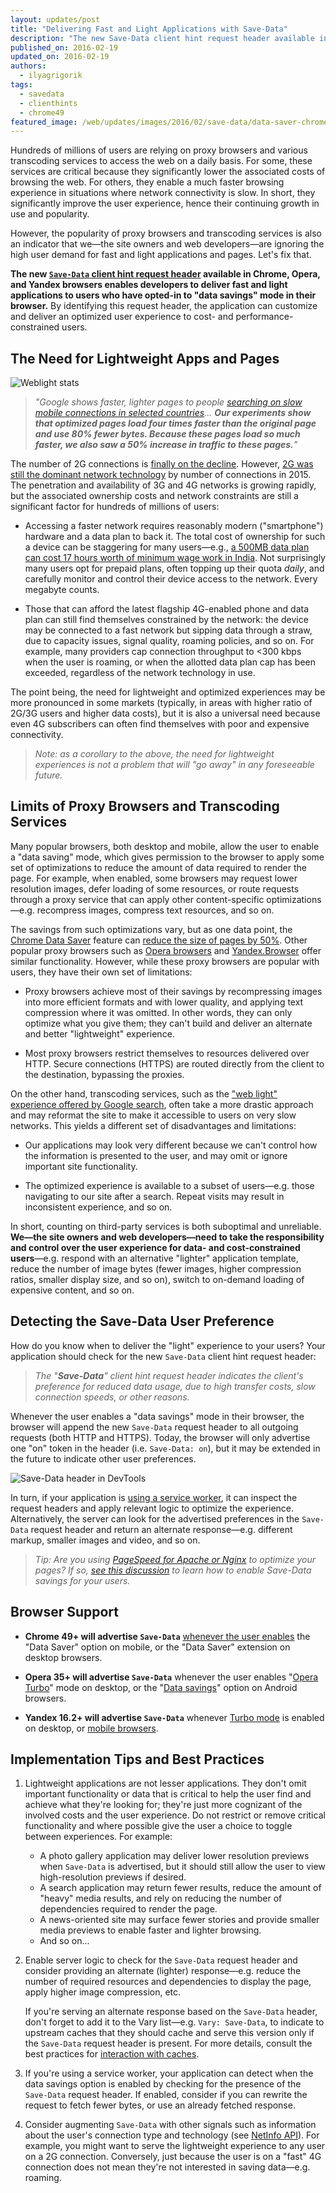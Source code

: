 ```yaml
---
layout: updates/post
title: "Delivering Fast and Light Applications with Save-Data"
description: "The new Save-Data client hint request header available in Chrome, Opera, and Yandex browsers enables developers to deliver fast and light applications to users who have opted-in to 'data savings' mode in their browser."
published_on: 2016-02-19
updated_on: 2016-02-19
authors:
  - ilyagrigorik
tags:
  - savedata
  - clienthints
  - chrome49
featured_image: /web/updates/images/2016/02/save-data/data-saver-chrome.png
---
```


Hundreds of millions of users are relying on proxy browsers and various
transcoding services to access the web on a daily basis. For some, these
services are critical because they significantly lower the associated costs of
browsing the web. For others, they enable a much faster browsing experience in
situations where network connectivity is slow. In short, they significantly
improve the user experience, hence their continuing growth in use and
popularity.

However, the popularity of proxy browsers and transcoding services is also
an indicator that we&mdash;the site owners and web developers&mdash;are ignoring the high
user demand for fast and light applications and pages. Let's fix that.

**The new [`Save-Data` client hint request header](https://httpwg.github.io/http-extensions/client-hints.html#the-save-data-hint) available in Chrome, Opera, and Yandex browsers enables developers to deliver fast and light applications to users who have opted-in to "data savings" mode in their browser.** By identifying this request header, the application can customize and deliver an optimized user experience to cost- and performance-constrained users.

## The Need for Lightweight Apps and Pages

![Weblight stats](/web/updates/images/2016/02/save-data/google-weblight.png)

> _"Google shows faster, lighter pages to people [searching on slow mobile connections in selected countries](https://support.google.com/webmasters/answer/6211428?hl=en)... **Our experiments show that optimized pages load four times faster than the original page and use 80% fewer bytes. Because these pages load so much faster, we also saw a 50% increase in traffic to these pages.**"_

The number of 2G connections is [finally on the decline](http://www.gsmamobileeconomy.com/GSMA_Global_Mobile_Economy_Report_2015.pdf). However, [2G was still the dominant network technology](http://www.gsmamobileeconomy.com/GSMA_Global_Mobile_Economy_Report_2015.pdf) by number of connections in 2015. The penetration and availability of 3G and 4G networks is growing rapidly, but the associated ownership costs and network constraints are still a significant factor for hundreds of millions of users:

* Accessing a faster network requires reasonably modern ("smartphone") hardware and a data plan to back it. The total cost of ownership for such a device can be staggering for many users&mdash;e.g., [a 500MB data plan can cost 17 hours worth of minimum wage work in India](http://blog.jana.com/2015/05/21/the-data-trap-affordable-smartphones-expensive-data/). Not surprisingly many users opt for prepaid plans, often topping up their quota _daily_, and carefully monitor and control their device access to the network. Every megabyte counts.

* Those that can afford the latest flagship 4G-enabled phone and data plan can still find themselves constrained by the network: the device may be connected to a fast network but sipping data through a straw, due to capacity issues, signal quality, roaming policies, and so on. For example, many providers cap connection throughput to &lt;300 kbps when the user is roaming, or when the allotted data plan cap has been exceeded,  regardless of the network technology in use.

The point being, the need for lightweight and optimized experiences may be more
pronounced in some markets (typically, in areas with higher ratio of 2G/3G users and higher data costs), but it is also a universal need because even 4G
subscribers can often find themselves with poor and expensive connectivity.

> _Note: as a corollary to the above, the need for lightweight experiences is not a problem that will "go away" in any foreseeable future._

## Limits of Proxy Browsers and Transcoding Services

Many popular browsers, both desktop and mobile, allow the user to enable a "data saving" mode, which gives permission to the browser to apply some set of
optimizations to reduce the amount of data required to render the page. For
example, when enabled, some browsers may request lower resolution images, defer loading of some resources, or route requests through a proxy service that can apply other content-specific optimizations&mdash;e.g. recompress images, compress text resources, and so on.

The savings from such optimizations vary, but as one data point, the [Chrome Data Saver](https://developer.chrome.com/multidevice/data-compression) feature
can [reduce the size of pages by 50%](https://developer.chrome.com/multidevice/data-compression). Other popular proxy browsers such as [Opera browsers](http://www.opera.com/turbo) and [Yandex.Browser](https://play.google.com/store/apps/details?id=com.yandex.browser&hl=en) offer similar functionality. However, while these proxy browsers are popular with users, they have their own set of limitations:

* Proxy browsers achieve most of their savings by recompressing images into more efficient formats and with lower quality, and applying text compression where it was omitted. In other words, they can only optimize what you give them; they can't build and deliver an alternate and better "lightweight" experience.

* Most proxy browsers restrict themselves to resources delivered over HTTP. Secure connections (HTTPS) are routed directly from the client to the destination, bypassing the proxies.

On the other hand, transcoding services, such as the ["web light" experience offered by Google search](https://support.google.com/webmasters/answer/6211428?hl=en), often take a more drastic approach and may reformat the site to make it accessible to users on very slow networks. This yields a different set of disadvantages and limitations:

* Our applications may look very different because we can't control how the
  information is presented to the user, and may omit or ignore important site
  functionality.

* The optimized experience is available to a subset of users&mdash;e.g. those
  navigating to our site after a search. Repeat visits may result in
  inconsistent experience, and so on.

In short, counting on third-party services is both suboptimal and unreliable. **We&mdash;the site owners and web developers&mdash;need to take the responsibility and control over the user experience for data- and cost-constrained users**&mdash;e.g. respond with an alternative "lighter" application template, reduce the number of image bytes (fewer images, higher compression ratios, smaller display size, and so on), switch to on-demand loading of expensive content, and so on.

## Detecting the **Save-Data** User Preference

How do you know when to deliver the "light" experience to your users? Your application should check for the new `Save-Data` client hint request header:

> _The "**Save-Data**" client hint request header indicates the client's preference for reduced data usage, due to high transfer costs, slow connection speeds, or other reasons._

Whenever the user enables a "data savings" mode in their browser, the browser
will append the new `Save-Data` request header to all outgoing requests (both
HTTP and HTTPS). Today, the browser will only advertise one "on" token in the
header (i.e. `Save-Data: on`), but it may be extended in the future to indicate
other user preferences.

![Save-Data header in DevTools](/web/updates/images/2016/02/save-data/data-saver-chrome.png)

In turn, if your application is [using a service worker](https://developers.google.com/web/fundamentals/getting-started/push-notifications/step-03?hl=en), it can inspect the request headers and apply relevant logic to optimize the experience. Alternatively, the server can look for the advertised preferences in the `Save-Data` request header and return an alternate response&mdash;e.g. different markup, smaller images and video, and so on.

> _Tip: Are you using [PageSpeed for Apache or Nginx](https://developers.google.com/speed/pagespeed/module/) to optimize your pages? If so, [see  this discussion](https://github.com/pagespeed/mod_pagespeed/issues/1258) to learn how to enable Save-Data savings for your users._

## Browser Support

* **Chrome 49+ will advertise `Save-Data`** [whenever the user enables](https://support.google.com/chrome/answer/2392284?hl=en) the "Data Saver" option on mobile, or the "Data Saver" extension on desktop browsers.

* **Opera 35+ will advertise `Save-Data`** whenever the user enables "[Opera Turbo](http://www.opera.com/computer/features/fast-browser)" mode on desktop, or the "[Data savings](http://www.opera.com/help/mobile/android#turbo)" option on Android browsers.

* **Yandex 16.2+ will advertise `Save-Data`** whenever [Turbo mode](https://yandex.com/support/newbrowser/search-and-browse/turbo.xml) is enabled on desktop, or [mobile browsers](https://yandex.com/support/browser-mobile-android-phone/navigation_turbo-mode.xml#navigation_turbo-mode).

## Implementation Tips and Best Practices

1. Lightweight applications are not lesser applications. They don't omit
   important functionality or data that is critical to help the user find and
   achieve what they're looking for; they're just more cognizant of the involved
   costs and the user experience. Do not restrict or remove critical
   functionality and where possible give the user a choice to toggle between
   experiences. For example:
    * A photo gallery application may deliver lower resolution previews when
      `Save-Data` is advertised, but it should still allow the user to view
      high-resolution previews if desired.
    * A search application may return fewer results, reduce the amount of "heavy"
      media results, and rely on reducing the number of dependencies required to
      render the page.
    * A news-oriented site may surface fewer stories and provide smaller media
      previews to enable faster and lighter browsing.
    * And so on...

1. Enable server logic to check for the `Save-Data` request header and consider
   providing an alternate (lighter) response&mdash;e.g. reduce the number of required
   resources and dependencies to display the page, apply higher image
   compression, etc.

   If you're serving an alternate response based on the `Save-Data` header, don't
   forget to add it to the Vary list&mdash;e.g. `Vary: Save-Data`, to indicate
   to upstream caches that they should cache and serve this version only if
   the `Save-Data` request header is present. For more details, consult the
   best practices for [interaction with
   caches](https://httpwg.github.io/http-extensions/client-hints.html#interaction-with-caches).

1. If you're using a service worker, your application can detect when the data savings
   option is enabled by checking for the presence of the `Save-Data` request header. If enabled,
   consider if you can   rewrite the request to fetch fewer bytes, or use an already fetched response.

1. Consider augmenting `Save-Data` with other signals such as information about
   the user's connection type and technology (see [NetInfo
   API](http://w3c.github.io/netinfo/#examples-of-usage)). For example, you
   might want to serve the lightweight experience to any user on a 2G
   connection. Conversely, just because the user is on a "fast" 4G connection
   does not mean they're not interested in saving data&mdash;e.g. roaming.
